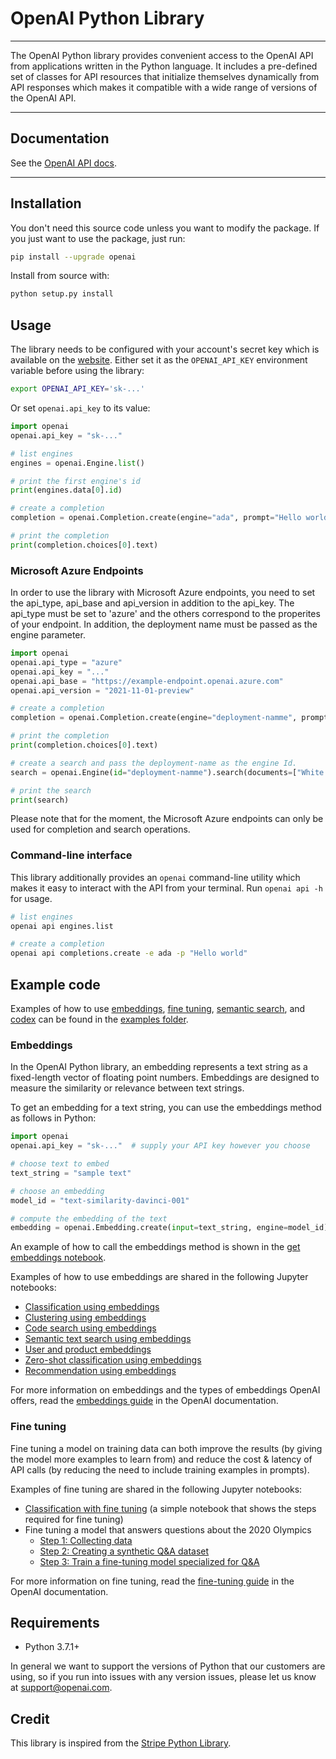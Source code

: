 # OpenAI Python Library
-----------------------------------------------------------------------------------------------------------------------------------------------------------------------------------

The OpenAI Python library provides convenient access to the OpenAI API
from applications written in the Python language. It includes a
pre-defined set of classes for API resources that initialize
themselves dynamically from API responses which makes it compatible
with a wide range of versions of the OpenAI API.

-----------------------------------------------------------------------------------------------------------------------------------------------------------------------------------
 
## Documentation 

See the [OpenAI API docs](https://beta.openai.com/docs/api-reference?lang=python).

-----------------------------------------------------------------------------------------------------------------------------------------------------------------------------------

## Installation

You don't need this source code unless you want to modify the package. If you just
want to use the package, just run:

```sh
pip install --upgrade openai
```

Install from source with:

```sh
python setup.py install
```

## Usage

The library needs to be configured with your account's secret key which is available on the [website](https://beta.openai.com/account/api-keys). Either set it as the `OPENAI_API_KEY` environment variable before using the library:
 
```bash
export OPENAI_API_KEY='sk-...'
```

Or set `openai.api_key` to its value:

```python
import openai
openai.api_key = "sk-..."

# list engines
engines = openai.Engine.list()

# print the first engine's id
print(engines.data[0].id)

# create a completion
completion = openai.Completion.create(engine="ada", prompt="Hello world")

# print the completion
print(completion.choices[0].text)
```

### Microsoft Azure Endpoints

In order to use the library with Microsoft Azure endpoints, you need to set the api_type, api_base and api_version in addition to the api_key. The api_type must be set to 'azure' and the others correspond to the properites of your endpoint.
In addition, the deployment name must be passed as the engine parameter.

```python
import openai
openai.api_type = "azure"
openai.api_key = "..."
openai.api_base = "https://example-endpoint.openai.azure.com"
openai.api_version = "2021-11-01-preview"

# create a completion
completion = openai.Completion.create(engine="deployment-namme", prompt="Hello world")

# print the completion
print(completion.choices[0].text)

# create a search and pass the deployment-name as the engine Id.
search = openai.Engine(id="deployment-namme").search(documents=["White House", "hospital", "school"], query ="the president")

# print the search
print(search)
```
Please note that for the moment, the Microsoft Azure endpoints can only be used for completion and search operations.

### Command-line interface

This library additionally provides an `openai` command-line utility
which makes it easy to interact with the API from your terminal. Run
`openai api -h` for usage.

```sh
# list engines
openai api engines.list

# create a completion
openai api completions.create -e ada -p "Hello world"
```

## Example code

Examples of how to use [embeddings](https://github.com/openai/openai-python/tree/main/examples/embeddings), [fine tuning](https://github.com/openai/openai-python/tree/main/examples/finetuning), [semantic search](https://github.com/openai/openai-python/tree/main/examples/semanticsearch), and [codex](https://github.com/openai/openai-python/tree/main/examples/codex) can be found in the [examples folder](https://github.com/openai/openai-python/tree/main/examples).

### Embeddings

In the OpenAI Python library, an embedding represents a text string as a fixed-length vector of floating point numbers. Embeddings are designed to measure the similarity or relevance between text strings.

To get an embedding for a text string, you can use the embeddings method as follows in Python:

```python
import openai
openai.api_key = "sk-..."  # supply your API key however you choose

# choose text to embed
text_string = "sample text"

# choose an embedding
model_id = "text-similarity-davinci-001"

# compute the embedding of the text
embedding = openai.Embedding.create(input=text_string, engine=model_id)['data'][0]['embedding']
```

An example of how to call the embeddings method is shown in the [get embeddings notebook](https://github.com/openai/openai-python/blob/main/examples/embeddings/Get_embeddings.ipynb).

Examples of how to use embeddings are shared in the following Jupyter notebooks:

- [Classification using embeddings](https://github.com/openai/openai-python/blob/main/examples/embeddings/Classification.ipynb)
- [Clustering using embeddings](https://github.com/openai/openai-python/blob/main/examples/embeddings/Clustering.ipynb)
- [Code search using embeddings](https://github.com/openai/openai-python/blob/main/examples/embeddings/Code_search.ipynb)
- [Semantic text search using embeddings](https://github.com/openai/openai-python/blob/main/examples/embeddings/Semantic_text_search_using_embeddings.ipynb)
- [User and product embeddings](https://github.com/openai/openai-python/blob/main/examples/embeddings/User_and_product_embeddings.ipynb)
- [Zero-shot classification using embeddings](https://github.com/openai/openai-python/blob/main/examples/embeddings/Zero-shot_classification.ipynb)
- [Recommendation using embeddings](https://github.com/openai/openai-python/blob/main/examples/embeddings/Recommendation.ipynb)

For more information on embeddings and the types of embeddings OpenAI offers, read the [embeddings guide](https://beta.openai.com/docs/guides/embeddings) in the OpenAI documentation.

### Fine tuning

Fine tuning a model on training data can both improve the results (by giving the model more examples to learn from) and reduce the cost & latency of API calls (by reducing the need to include training examples in prompts).

Examples of fine tuning are shared in the following Jupyter notebooks:

- [Classification with fine tuning](https://github.com/openai/openai-python/blob/main/examples/finetuning/finetuning-classification.ipynb) (a simple notebook that shows the steps required for fine tuning)
- Fine tuning a model that answers questions about the 2020 Olympics
  - [Step 1: Collecting data](https://github.com/openai/openai-python/blob/main/examples/finetuning/olympics-1-collect-data.ipynb)
  - [Step 2: Creating a synthetic Q&A dataset](https://github.com/openai/openai-python/blob/main/examples/finetuning/olympics-2-create-qa.ipynb)
  - [Step 3: Train a fine-tuning model specialized for Q&A](https://github.com/openai/openai-python/blob/main/examples/finetuning/olympics-3-train-qa.ipynb)

For more information on fine tuning, read the [fine-tuning guide](https://beta.openai.com/docs/guides/fine-tuning) in the OpenAI documentation.

## Requirements

- Python 3.7.1+

In general we want to support the versions of Python that our
customers are using, so if you run into issues with any version
issues, please let us know at support@openai.com.

## Credit

This library is inspired from the [Stripe Python Library](https://github.com/stripe/stripe-python).
